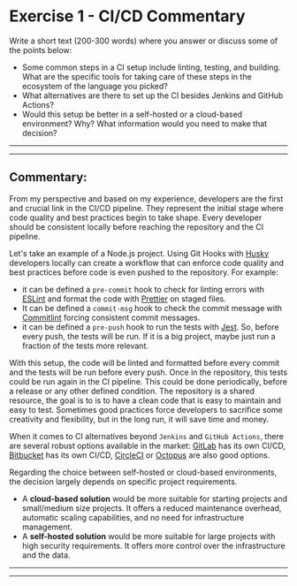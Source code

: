 # Exercise 1 - CI/CD Commentary

Write a short text (200-300 words) where you answer or discuss some of the points below:

- Some common steps in a CI setup include linting, testing, and building. What are the specific tools for taking care of these steps in the ecosystem of the language you picked?
- What alternatives are there to set up the CI besides Jenkins and GitHub Actions?
- Would this setup be better in a self-hosted or a cloud-based environment? Why? What information would you need to make that decision?

---
---

## Commentary:

From my perspective and based on my experience, developers are the first and crucial link in the CI/CD pipeline. They represent the initial stage where code quality and best practices begin to take shape. Every developer should be consistent locally before reaching the repository and the CI pipeline.

Let's take an example of a Node.js project. Using Git Hooks with [Husky](https://typicode.github.io/husky/) developers locally can create a workflow that can enforce code quality and best practices before code is even pushed to the repository. For example:

- it can be defined a `pre-commit` hook to check for linting errors with [ESLint](https://eslint.org/) and format the code with [Prettier](https://prettier.io/) on staged files.
- It can be defined a `commit-msg` hook to check the commit message with [Commitlint](https://commitlint.js.org/) forcing consistent commit messages.
- it can be defined a `pre-push` hook to run the tests with [Jest](https://jestjs.io/). So, before every push, the tests will be run. If it is a big project, maybe just run a fraction of the tests more relevant.

With this setup, the code will be linted and formatted before every commit and the tests will be run before every push. Once in the repository, this tests could be run again in the CI pipeline. This could be done periodically, before a release or any other defined condition. The repository is a shared resource, the goal is to is to have a clean code that is easy to maintain and easy to test. Sometimes good practices force developers to sacrifice some creativity and flexibility, but in the long run, it will save time and money.

When it comes to CI alternatives beyond `Jenkins` and `GitHub Actions`, there are several robust options available in the market: [GitLab](https://docs.gitlab.com/ci/) has its own CI/CD, [Bitbucket](https://www.atlassian.com/software/bitbucket/features/pipelines) has its own CI/CD, [CircleCI](https://circleci.com/) or [Octopus](https://octopus.com/) are also good options.

Regarding the choice between self-hosted or cloud-based environments, the decision largely depends on specific project requirements.

- A **cloud-based solution** would be more suitable for starting projects and small/medium size projects. It offers a reduced maintenance overhead, automatic scaling capabilities, and no need for infrastructure management.
- A **self-hosted solution** would be more suitable for large projects with high security requirements. It offers more control over the infrastructure and the data.

---
---